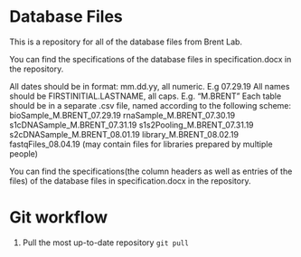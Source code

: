 # Database Files

This is a repository for all of the database files from Brent Lab.

You can find the specifications of the database files in specification.docx in the repository.

All dates should be in format: mm.dd.yy, all numeric. E.g 07.29.19
All names should be FIRSTINITIAL.LASTNAME, all caps. E.g. “M.BRENT”
Each table should be in a separate .csv file, named according to the following scheme:
bioSample_M.BRENT_07.29.19
rnaSample_M.BRENT_07.30.19
s1cDNASample_M.BRENT_07.31.19
s1s2Pooling_M.BRENT_07.31.19
s2cDNASample_M.BRENT_08.01.19
library_M.BRENT_08.02.19
fastqFiles_08.04.19 (may contain files for libraries prepared by multiple people)

You can find the specifications(the column headers as well as entries of the files) of the database files in specification.docx in the repository.

# Git workflow

1. Pull the most up-to-date repository
`git pull`